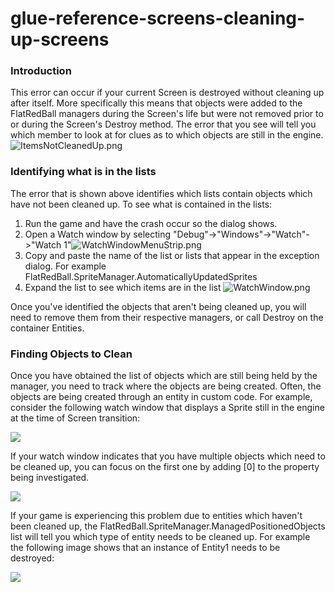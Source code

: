 # glue-reference-screens-cleaning-up-screens

### Introduction

This error can occur if your current Screen is destroyed without cleaning up after itself. More specifically this means that objects were added to the FlatRedBall managers during the Screen's life but were not removed prior to or during the Screen's Destroy method. The error that you see will tell you which member to look at for clues as to which objects are still in the engine. ![ItemsNotCleanedUp.png](../../../media/migrated_media-ItemsNotCleanedUp.png)

### Identifying what is in the lists

The error that is shown above identifies which lists contain objects which have not been cleaned up. To see what is contained in the lists:

1. Run the game and have the crash occur so the dialog shows.
2. Open a Watch window by selecting "Debug"->"Windows"->"Watch"->"Watch 1"![WatchWindowMenuStrip.png](../../../media/migrated_media-WatchWindowMenuStrip.png)
3. Copy and paste the name of the list or lists that appear in the exception dialog. For example FlatRedBall.SpriteManager.AutomaticallyUpdatedSprites
4. Expand the list to see which items are in the list ![WatchWindow.png](../../../media/migrated_media-WatchWindow.png)

Once you've identified the objects that aren't being cleaned up, you will need to remove them from their respective managers, or call Destroy on the container Entities.

### Finding Objects to Clean

Once you have obtained the list of objects which are still being held by the manager, you need to track where the objects are being created. Often, the objects are being created through an entity in custom code. For example, consider the following watch window that displays a Sprite still in the engine at the time of Screen transition:

![](../../../media/2017-03-img_58b6e2d1f1344.png)

If your watch window indicates that you have multiple objects which need to be cleaned up, you can focus on the first one by adding \[0] to the property being investigated.

![](../../../media/2017-03-img_58b6e3477ada4.png)

If your game is experiencing this problem due to entities which haven't been cleaned up, the FlatRedBall.SpriteManager.ManagedPositionedObjects  list will tell you which type of entity needs to be cleaned up. For example the following image shows that an instance of Entity1 needs to be destroyed:

![](../../../media/2017-03-img_58b6e3ddac230.png)
